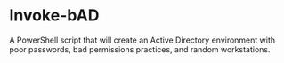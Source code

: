 # Invoke-bAD
A PowerShell script that will create an Active Directory environment with poor passwords, bad permissions practices, and random workstations.
